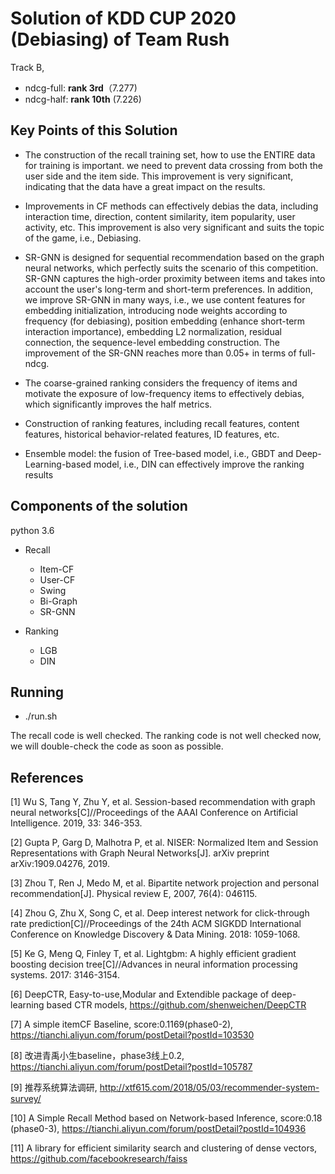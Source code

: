 # Solution of KDD CUP 2020 (Debiasing) of Team Rush
Track B,

- ndcg-full: **rank 3rd**（7.277)
- ndcg-half: **rank 10th** (7.226)

## Key Points of this Solution 
- The construction of the recall training set, how to use the ENTIRE data for training is important. we need to prevent data crossing from both the user side and the item side. This improvement is very significant, indicating that the data have a great impact on the results.

- Improvements in CF methods can effectively debias the data, including interaction time, direction, content similarity, item popularity, user activity, etc. This improvement is also very significant and suits the topic of the game, i.e., Debiasing.

- SR-GNN is designed for sequential recommendation based on the graph neural networks, which perfectly suits the scenario of this competition. SR-GNN captures the high-order proximity between items and takes into account the user's long-term and short-term preferences. In addition, we improve SR-GNN in many ways, i.e., we use content features for embedding initialization, introducing node weights according to frequency (for debiasing), position embedding (enhance short-term interaction importance), embedding L2 normalization, residual connection, the sequence-level embedding construction. The improvement of the SR-GNN reaches more than 0.05+ in terms of full-ndcg.

- The coarse-grained ranking considers the frequency of items and motivate the exposure of low-frequency items to effectively debias, which significantly improves the half metrics.

- Construction of ranking features, including recall features, content features, historical behavior-related features, ID features, etc.

- Ensemble model: the fusion of Tree-based model, i.e., GBDT and Deep-Learning-based model, i.e., DIN can effectively improve the ranking results

## Components of the solution
python 3.6
- Recall
    - Item-CF
    - User-CF
    - Swing
    - Bi-Graph
    - SR-GNN
    
- Ranking
    - LGB
    - DIN
    
## Running
- ./run.sh

The recall code is well checked.
The ranking code is not well checked now, we will double-check the code as soon as possible.
    
## References

[1]  Wu S, Tang Y, Zhu Y, et al. Session-based recommendation with graph neural networks[C]//Proceedings of the AAAI Conference on Artificial Intelligence. 2019, 33: 346-353.

[2]  Gupta P, Garg D, Malhotra P, et al. NISER: Normalized Item and Session Representations with Graph Neural Networks[J]. arXiv preprint arXiv:1909.04276, 2019.

[3]  Zhou T, Ren J, Medo M, et al. Bipartite network projection and personal recommendation[J]. Physical review E, 2007, 76(4): 046115.

[4] Zhou G, Zhu X, Song C, et al. Deep interest network for click-through rate prediction[C]//Proceedings of the 24th ACM SIGKDD International Conference on Knowledge Discovery & Data Mining. 2018: 1059-1068.

[5] Ke G, Meng Q, Finley T, et al. Lightgbm: A highly efficient gradient boosting decision tree[C]//Advances in neural information processing systems. 2017: 3146-3154.

[6] DeepCTR, Easy-to-use,Modular and Extendible package of deep-learning based CTR models, https://github.com/shenweichen/DeepCTR

[7] A simple itemCF Baseline, score:0.1169(phase0-2), https://tianchi.aliyun.com/forum/postDetail?postId=103530

[8] 改进青禹小生baseline，phase3线上0.2, https://tianchi.aliyun.com/forum/postDetail?postId=105787

[9] 推荐系统算法调研, http://xtf615.com/2018/05/03/recommender-system-survey/

[10] A Simple Recall Method based on Network-based Inference, score:0.18 (phase0-3), https://tianchi.aliyun.com/forum/postDetail?postId=104936

[11] A library for efficient similarity search and clustering of dense vectors, https://github.com/facebookresearch/faiss

    

